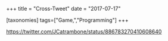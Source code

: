 +++
title = "Cross-Tweet"
date = "2017-07-17"

[taxonomies]
tags=["Game,","Programming"]
+++

https://twitter.com/JCatrambone/status/886783270410608640
